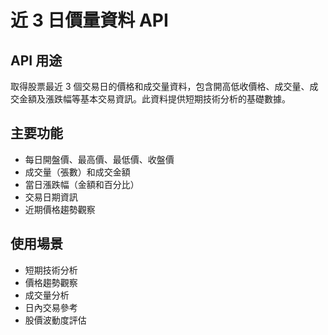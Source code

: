 # 近 3 日價量資料 API

## API 用途
取得股票最近 3 個交易日的價格和成交量資料，包含開高低收價格、成交量、成交金額及漲跌幅等基本交易資訊。此資料提供短期技術分析的基礎數據。

## 主要功能
- 每日開盤價、最高價、最低價、收盤價
- 成交量（張數）和成交金額
- 當日漲跌幅（金額和百分比）
- 交易日期資訊
- 近期價格趨勢觀察

## 使用場景
- 短期技術分析
- 價格趨勢觀察
- 成交量分析
- 日內交易參考
- 股價波動度評估